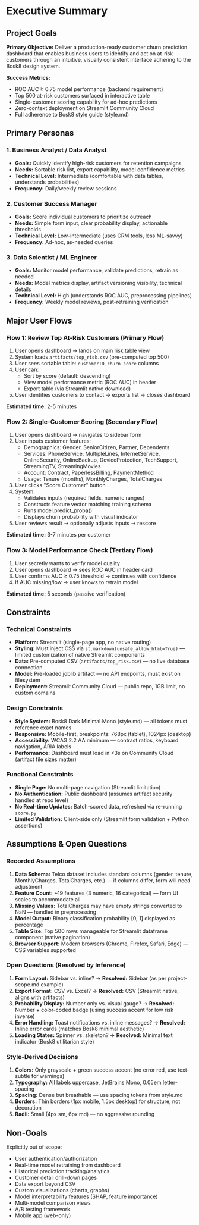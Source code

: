# Executive Summary

## Project Goals

**Primary Objective:** Deliver a production-ready customer churn prediction dashboard that enables business users to identify and act on at-risk customers through an intuitive, visually consistent interface adhering to the Bosk8 design system.

**Success Metrics:**
- ROC AUC ≥ 0.75 model performance (backend requirement)
- Top 500 at-risk customers surfaced in interactive table
- Single-customer scoring capability for ad-hoc predictions
- Zero-context deployment on Streamlit Community Cloud
- Full adherence to Bosk8 style guide (style.md)

## Primary Personas

### 1. Business Analyst / Data Analyst
- **Goals:** Quickly identify high-risk customers for retention campaigns
- **Needs:** Sortable risk list, export capability, model confidence metrics
- **Technical Level:** Intermediate (comfortable with data tables, understands probabilities)
- **Frequency:** Daily/weekly review sessions

### 2. Customer Success Manager
- **Goals:** Score individual customers to prioritize outreach
- **Needs:** Simple form input, clear probability display, actionable thresholds
- **Technical Level:** Low-intermediate (uses CRM tools, less ML-savvy)
- **Frequency:** Ad-hoc, as-needed queries

### 3. Data Scientist / ML Engineer
- **Goals:** Monitor model performance, validate predictions, retrain as needed
- **Needs:** Model metrics display, artifact versioning visibility, technical details
- **Technical Level:** High (understands ROC AUC, preprocessing pipelines)
- **Frequency:** Weekly model reviews, post-retraining verification

## Major User Flows

### Flow 1: Review Top At-Risk Customers (Primary Flow)
1. User opens dashboard → lands on main risk table view
2. System loads `artifacts/top_risk.csv` (pre-computed top 500)
3. User sees sortable table: `customerID`, `churn_score` columns
4. User can:
   - Sort by score (default: descending)
   - View model performance metric (ROC AUC) in header
   - Export table (via Streamlit native download)
5. User identifies customers to contact → exports list → closes dashboard

**Estimated time:** 2-5 minutes

### Flow 2: Single-Customer Scoring (Secondary Flow)
1. User opens dashboard → navigates to sidebar form
2. User inputs customer features:
   - Demographics: Gender, SeniorCitizen, Partner, Dependents
   - Services: PhoneService, MultipleLines, InternetService, OnlineSecurity, OnlineBackup, DeviceProtection, TechSupport, StreamingTV, StreamingMovies
   - Account: Contract, PaperlessBilling, PaymentMethod
   - Usage: Tenure (months), MonthlyCharges, TotalCharges
3. User clicks "Score Customer" button
4. System:
   - Validates inputs (required fields, numeric ranges)
   - Constructs feature vector matching training schema
   - Runs model.predict_proba()
   - Displays churn probability with visual indicator
5. User reviews result → optionally adjusts inputs → rescore

**Estimated time:** 3-7 minutes per customer

### Flow 3: Model Performance Check (Tertiary Flow)
1. User secretly wants to verify model quality
2. User opens dashboard → sees ROC AUC in header card
3. User confirms AUC ≥ 0.75 threshold → continues with confidence
4. If AUC missing/low → user knows to retrain model

**Estimated time:** 5 seconds (passive verification)

## Constraints

### Technical Constraints
- **Platform:** Streamlit (single-page app, no native routing)
- **Styling:** Must inject CSS via `st.markdown(unsafe_allow_html=True)` — limited customization of native Streamlit components
- **Data:** Pre-computed CSV (`artifacts/top_risk.csv`) — no live database connection
- **Model:** Pre-loaded joblib artifact — no API endpoints, must exist on filesystem
- **Deployment:** Streamlit Community Cloud — public repo, 1GB limit, no custom domains

### Design Constraints
- **Style System:** Bosk8 Dark Minimal Mono (style.md) — all tokens must reference exact names
- **Responsive:** Mobile-first, breakpoints: 768px (tablet), 1024px (desktop)
- **Accessibility:** WCAG 2.2 AA minimum — contrast ratios, keyboard navigation, ARIA labels
- **Performance:** Dashboard must load in <3s on Community Cloud (artifact file sizes matter)

### Functional Constraints
- **Single Page:** No multi-page navigation (Streamlit limitation)
- **No Authentication:** Public dashboard (assumes artifact security handled at repo level)
- **No Real-time Updates:** Batch-scored data, refreshed via re-running `score.py`
- **Limited Validation:** Client-side only (Streamlit form validation + Python assertions)

## Assumptions & Open Questions

### Recorded Assumptions
1. **Data Schema:** Telco dataset includes standard columns (gender, tenure, MonthlyCharges, TotalCharges, etc.) — if columns differ, form will need adjustment
2. **Feature Count:** ~19 features (3 numeric, 16 categorical) — form UI scales to accommodate all
3. **Missing Values:** TotalCharges may have empty strings converted to NaN — handled in preprocessing
4. **Model Output:** Binary classification probability [0, 1] displayed as percentage
5. **Table Size:** Top 500 rows manageable for Streamlit dataframe component (native pagination)
6. **Browser Support:** Modern browsers (Chrome, Firefox, Safari, Edge) — CSS variables supported

### Open Questions (Resolved by Inference)
1. **Form Layout:** Sidebar vs. inline? → **Resolved:** Sidebar (as per project-scope.md example)
2. **Export Format:** CSV vs. Excel? → **Resolved:** CSV (Streamlit native, aligns with artifacts)
3. **Probability Display:** Number only vs. visual gauge? → **Resolved:** Number + color-coded badge (using success accent for low risk inverse)
4. **Error Handling:** Toast notifications vs. inline messages? → **Resolved:** Inline error cards (matches Bosk8 minimal aesthetic)
5. **Loading States:** Spinner vs. skeleton? → **Resolved:** Minimal text indicator (Bosk8 utilitarian style)

### Style-Derived Decisions
1. **Colors:** Only grayscale + green success accent (no error red, use text-subtle for warnings)
2. **Typography:** All labels uppercase, JetBrains Mono, 0.05em letter-spacing
3. **Spacing:** Dense but breathable — use spacing tokens from style.md
4. **Borders:** Thin borders (1px mobile, 1.5px desktop) for structure, not decoration
5. **Radii:** Small (4px sm, 6px md) — no aggressive rounding

## Non-Goals

Explicitly out of scope:
- User authentication/authorization
- Real-time model retraining from dashboard
- Historical prediction tracking/analytics
- Customer detail drill-down pages
- Data export beyond CSV
- Custom visualizations (charts, graphs)
- Model interpretability features (SHAP, feature importance)
- Multi-model comparison views
- A/B testing framework
- Mobile app (web-only)

